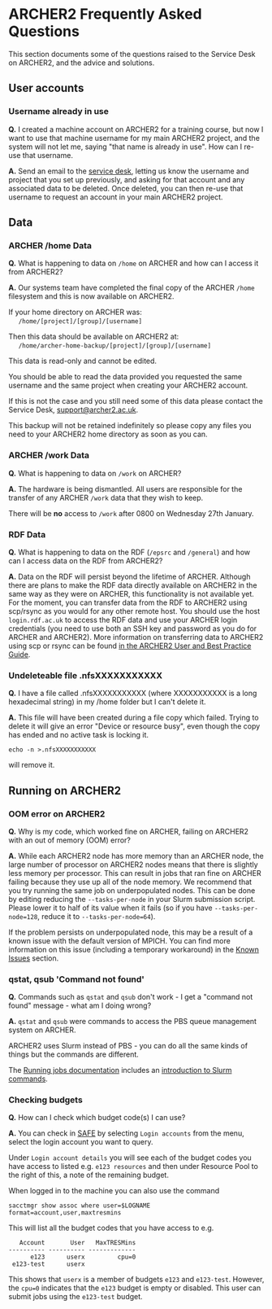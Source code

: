 # ARCHER2 Frequently Asked Questions

This section documents some of the questions raised to the Service Desk on ARCHER2, and the advice and solutions.

## User accounts

### Username already in use
**Q.** I created a machine account on ARCHER2 for a training course, but now I want to use that machine username for my main ARCHER2 project, and the system will not let me, saying "that name is already in use".  How can I re-use that username.

**A.**  Send an email to the [service desk](mailto:support@archer2.ac.uk), letting us know the username and project that you set up previously, and asking for that account and any associated data to be deleted.  Once deleted, you can then re-use that username to request an account in your main ARCHER2 project.

## Data

### ARCHER /home Data

**Q.** What is happening to data on `/home` on ARCHER and how can I access it from ARCHER2?

**A.** Our systems team have completed the final copy of the ARCHER `/home` filesystem and this is now available on ARCHER2.

If your home directory on ARCHER was: <br>&nbsp;&nbsp;&nbsp;&nbsp;
      `/home/[project]/[group]/[username]`

Then this data should be available on ARCHER2 at:<br>&nbsp;&nbsp;&nbsp;&nbsp;
      `/home/archer-home-backup/[project]/[group]/[username]`

This data is read-only and cannot be edited.

You should be able to read the data provided you requested the same username and the same project when creating your ARCHER2 account.

If this is not the case and you still need some of this data please contact the Service Desk, [support@archer2.ac.uk](mailto:support@archer2.ac.uk).

This backup will not be retained indefinitely so please copy any files you need to your ARCHER2 home directory as soon as you can.

### ARCHER /work Data

**Q.** What is happening to data on `/work` on ARCHER?

**A.** The hardware is being dismantled. All users are responsible for the transfer of any ARCHER `/work` data that they wish to keep.

There will be **no** access to `/work` after 0800 on Wednesday 27th January.


### RDF Data
**Q.** What is happening to data on the RDF (`/epsrc` and `/general`) and how can I access data on the RDF from ARCHER2?

**A.** Data on the RDF will persist beyond the lifetime of ARCHER. Although there are plans to make the RDF data directly available on ARCHER2 in the same way as they were on ARCHER, this functionality is not available yet. For the moment, you can transfer data from the RDF to ARCHER2 using scp/rsync as you would for any other remote host. You should use the host `login.rdf.ac.uk` to access the RDF data and use your ARCHER login credentials (you need to use both an SSH key and password as you do for ARCHER and ARCHER2). More information on transferring data to ARCHER2 using scp or rsync can be found [in the ARCHER2 User and Best Practice Guide](https://docs.archer2.ac.uk/user-guide/data/).

### Undeleteable file .nfsXXXXXXXXXXX

**Q.**  I have a file called .nfsXXXXXXXXXXX (where XXXXXXXXXXX is a long hexadecimal string) in my /home folder but I can't delete it.

**A.** This file will have been created during a file copy which failed.  Trying to delete it will give an error "Device or resource busy", even though the copy has ended and no active task is locking it.

`echo -n >.nfsXXXXXXXXXXX`

will remove it.

## Running on ARCHER2

### OOM error on ARCHER2

**Q.** Why is my code, which worked fine on ARCHER, failing on ARCHER2 with an 
out of memory (OOM) error?

**A.** While each ARCHER2 node has more memory than an ARCHER node, the 
large number of processor on ARCHER2 nodes means that there is slightly less 
memory per processor. This can result in jobs that ran fine on ARCHER failing 
because they use up all of the node memory. We recommend that you try running 
the same job on underpopulated nodes. This can be done by editing reducing the 
``--tasks-per-node`` in your Slurm submission script. Please lower it to half 
of its value when it fails (so if you have ``--tasks-per-node=128``, reduce it 
to ``--tasks-per-node=64``).

If the problem persists on underpopulated node, this may be a result of a 
known issue with the default version of MPICH. You can find more information 
on this issue (including a temporary workaround) in the 
[Known Issues](https://docs.archer2.ac.uk/known-issues/) section. 

### qstat, qsub 'Command not found'

**Q.** Commands such as `qstat` and `qsub` don't work - I get a "command not found" message - what am I doing wrong?

**A.** `qstat` and `qsub` were commands to access the PBS queue management system on ARCHER.

ARCHER2 uses Slurm instead of PBS - you can do all the same kinds of things but the commands are different.

The [Running jobs documentation](https://docs.archer2.ac.uk/user-guide/scheduler/) includes an
[introduction to Slurm commands](https://docs.archer2.ac.uk/user-guide/scheduler/#basic-slurm-commands). 


### Checking budgets

**Q.**  How can I check which budget code(s) I can use?

**A.**  You can check in [SAFE](https://safe.epcc.ed.ac.uk) by selecting `Login accounts` from the menu, select the login account you want to query.

Under `Login account details` you will see each of the budget codes you have access to listed e.g.
`e123 resources` and then under Resource Pool to the right of this, a note of the remaining budget. 

When logged in to the machine you can also use the command 

    sacctmgr show assoc where user=$LOGNAME format=account,user,maxtresmins

This will list all the budget codes that you have access to e.g.


       Account       User   MaxTRESMins
    ---------- ---------- -------------
          e123      userx         cpu=0
     e123-test      userx

This shows that `userx` is a member of budgets `e123` and `e123-test`.  However, the `cpu=0` indicates that the `e123` budget is empty or disabled.   This user can submit jobs using the `e123-test` budget.

